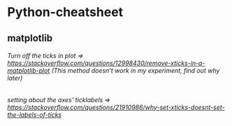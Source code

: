 # Python-cheatsheet


## matplotlib

###### Turn off the ticks in plot => https://stackoverflow.com/questions/12998430/remove-xticks-in-a-matplotlib-plot (This method doesn't work in my experiment, find out why later)
###### setting about the axes' ticklabels  =>  https://stackoverflow.com/questions/21910986/why-set-xticks-doesnt-set-the-labels-of-ticks
